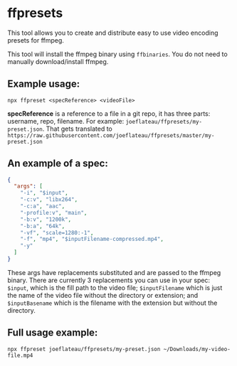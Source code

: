 # ffpresets

This tool allows you to create and distribute easy to use video encoding presets for ffmpeg.

This tool will install the ffmpeg binary using `ffbinaries`. You do not need to manually download/install ffmpeg.

## Example usage:

`npx ffpreset <specReference> <videoFile>`

**specReference** is a reference to a file in a git repo, it has three parts: username, repo, filename. For example: `joeflateau/ffpresets/my-preset.json`. That gets translated to `https://raw.githubusercontent.com/joeflateau/ffpresets/master/my-preset.json`

## An example of a spec:

```json
{
  "args": [
    "-i", "$input",
    "-c:v", "libx264",
    "-c:a", "aac",
    "-profile:v", "main",
    "-b:v", "1200k", 
    "-b:a", "64k",
    "-vf", "scale=1280:-1",
    "-f", "mp4", "$inputFilename-compressed.mp4",
    "-y"
  ]
}
```

These args have replacements substituted and are passed to the ffmpeg binary. There are currently 3 replacements you can use in your spec: `$input`, which is the fill path to the video file; `$inputFilename` which is just the name of the video file without the directory or extension; and `$inputBasename` which is the filename with the extension but without the directory.


## Full usage example:

`npx ffpreset joeflateau/ffpresets/my-preset.json ~/Downloads/my-video-file.mp4`